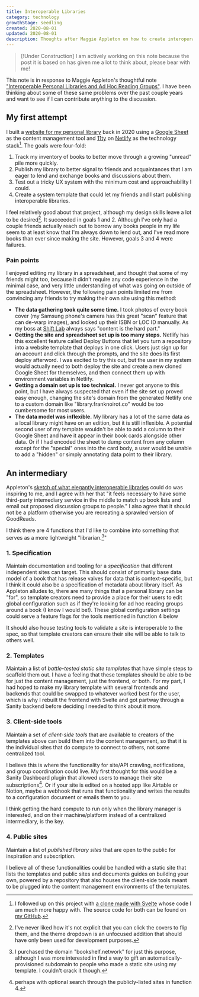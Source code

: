 ```yaml
---
title: Interoperable Libraries
category: technology
growthStage: seedling
created: 2020-08-01
updated: 2020-08-01
description: Thoughts after Maggie Appleton on how to create interoperable personal libraries.
---
```

> [!Under Construction]
> I am actively working on this note because the post it is based on has given me a lot to think about, please bear with me!

This note is in response to Maggie Appleton's thoughtful note ["Interoperable Personal Libraries and Ad Hoc Reading Groups"](https://maggieappleton.com/interoperable-libraries). I have been thinking about some of these same problems over the past couple years and want to see if I can contribute anything to the discussion.

## My first attempt
I built a [website for my personal library](https://franknoirot-library.netlify.app/) back in 2020 using a [Google Sheet](https://docs.google.com/spreadsheets/d/1L6pFNR2fB9451zNvaNzXW_tFJ2ko7YqvuD8qmNz0NWk/edit?usp=sharing) as the content management tool and [11ty](https://11ty.dev) on [Netlify](https://netlify.com) as the technology stack[^1]. The goals were four-fold:
1. Track my inventory of books to better move through a growing "unread" pile more quickly.
2. Publish my library to better signal to friends and acquaintances that I am eager to lend and exchange books and discussions about them.
3. Test out a tricky UX system with the minimum cost and approachability I could.
4. Create a system template that could let my friends and I start publishing interoperable libraries.

I feel relatively good about that project, although my design skills leave a lot to be desired[^2]. It succeeded in goals 1 and 2. Although I've only had a couple friends actually reach out to borrow any books people in my life seem to at least know that I'm always down to lend out, and I've read more books than ever since making the site. However, goals 3 and 4 were failures.

### Pain points
I enjoyed editing my library in a spreadsheet, and thought that some of my friends might too, because it didn't require any code experience in the minimal case, and very little understanding of what was going on outside of the spreadsheet. However, the following pain points limited me from convincing any friends to try making their own site using this method:
- **The data gathering took quite some time.** I took photos of every book cover (my Samsung phone's camera has this great "scan" feature that can de-warp images), and looked up their ISBN or LOC ID manually. As my boss at [Shift Lab](https://shiftlab.co) always says "content is the hard part."
- **Getting the site and spreadsheet set up is too many steps.** Netlify has this excellent feature called Deploy Buttons that let you turn a repository into a website template that deploys in one click. Users just sign up for an account and click through the prompts, and the site does its first deploy afterword. I was excited to try this out, but the user in my system would actually need to both deploy the site and create a new cloned Google Sheet for themselves, and then connect them up with environment variables in Netlify.
- **Getting a domain set up is too technical.**  I never got anyone to this point, but I have always suspected that even if the site set up proved easy enough, changing the site's domain from the generated Netlify one to a custom domain like "library.franknoirot.co" would be too cumbersome for most users.
- **The data model was inflexible.** My library has a lot of the same data as a local library might have on an edition, but it is still inflexible. A potential second user of my template wouldn't be able to add a column to their Google Sheet and have it appear in their book cards alongside other data. Or if I had encoded the sheet to dump content from any column except for the "special" ones into the card body, a user would be unable to add a "hidden" or simply annotating data point to their library.

## An intermediary
Appleton's [sketch of what elegantly interoperable libraries](https://maggieappleton.com/interoperable-libraries#:~:text=We%20would%20need%20a%20system%20that%20enables%20people%20to%3A) could do was inspiring to me, and I agree with her that "it feels necessary to have some third-party intemediary service in the middle to match up book lists and email out proposed discussion groups to people." I also agree that it should not be a platform otherwise you are recreating a sprawled version of GoodReads.

I think there are 4 functions that I'd like to combine into something that serves as a more lightweight "librarian.[^3]"

### 1. Specification
Maintain documentation and tooling for a *specification* that different independent sites can target. This should consist of primarily base data model of a book that has release valves for data that is context-specific, but I think it could also be a specification of metadata about library itself. As Appleton alludes to, there are many things that a personal library can be "for", so template creators need to provide a place for their users to edit global configuration such as if they're looking for ad hoc reading groups around a book (I know I would be!). These global configuration settings could serve a feature flags for the tools mentioned in function 4 below

It should also house testing tools to validate a site is interoperable to the spec, so that template creators can ensure their site will be able to talk to others well.

### 2. Templates
Maintain a list of *battle-tested static site templates* that have simple steps to scaffold them out. I have a feeling that these templates should be able to be for just the content management, just the frontend, or both. For my part, I had hoped to make my library template with several frontends and backends that could be swapped to whatever worked best for the user, which is why I rebuilt the frontend with Svelte and got partway through a Sanity backend before deciding I needed to think about it more.

### 3. Client-side tools
Maintain a set of *client-side tools* that are available to creators of the templates above can build them into the content management, so that it is the individual sites that do compute to connect to others, not some centralized tool.

I believe this is where the functionality for site/API crawling, notifications, and group coordination could live. My first thought for this would be a Sanity Dashboard plugin that allowed users to manage their site subscriptions[^4]. Or if your site is edited on a hosted app like Airtable or Notion, maybe a webhook that runs that functionality and writes the results to a configuration document or emails them to you.

I think getting the hard compute to run only when the library manager is interested, and on their machine/platform instead of a centralized intermediary, is the key. 

### 4. Public sites
Maintain a list of *published library sites* that are open to the public for inspiration and subscription.

I believe all of these functionalities could be handled with a static site that lists the templates and public sites and documents guides on building your own, powered by a repository that also houses the client-side tools meant to be plugged into the content management environments of the templates.

[^1]: I followed up on this project with [a clone made with Svelte](https://bookshelf-network-svelte-sheets.netlify.app/) whose code I am much more happy with. The source code for both can be found on [my GitHub](https://github.com/franknoirot).
[^2]: I've never liked how it's not explicit that you can click the covers to flip them, and the theme dropdown is an unfocused addition that should have only been used for development purposes.
[^3]: I purchased the domain "bookshelf.network" for just this purpose, although I was more interested in find a way to gift an automatically-provisioned subdomain to people who made a static site using my template. I couldn't crack it though.
[^4]: perhaps with optional search through the publicly-listed sites in function 4.